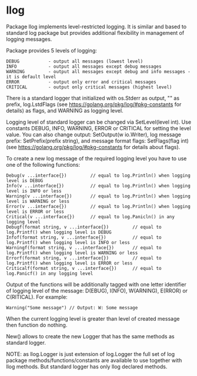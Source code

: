 # llog
Package llog implements level-restricted logging.
It is similar and based to standard log package but provides additional flexibility
in management of logging messages.

Package provides 5 levels of logging:

    DEBUG			- output all messages (lowest level)
    INFO			- output all messages except debug messages
    WARNING			- output all messages except debug and info messages - it is default level
    ERROR			- output only error and critical messages
    CRITICAL		- output only critical messages (highest level)

There is a standard logger that initialized with os.Stderr as output, "" as prefix,
log.LstdFlags (see https://golang.org/pkg/log/#pkg-constants for details) as flags, and
WARNING as logging level.

Logging level of standard logger can be changed via SetLevel(level int).
Use constants DEBUG, INFO, WARNING, ERROR or CRITICAL for setting the level value.
You can also change output: SetOutput(w io.Writer), log message prefix: SetPrefix(prefix string),
and message format flags: SetFlags(flag int) (see https://golang.org/pkg/log/#pkg-constants
for details about flags).

To create a new log message of the required logging level you have to use one of the following functions:

    Debug(v ...interface{})			// equal to log.Println() when logging level is DEBUG
    Info(v ...interface{}) 			// equal to log.Println() when logging level is INFO or less
    Warning(v ...interface{})		// equal to log.Println() when logging level is WARNING or less
    Error(v ...interface{})			// equal to log.Println() when logging level is ERROR or less
    Critical(v ...interface{})		// equal to log.Panicln() in any logging level
    Debugf(format string, v ...interface{})			// equal to log.Printf() when logging level is DEBUG
    Infof(format string, v ...interface{})			// equal to log.Printf() when logging level is INFO or less
    Warningf(format string, v ...interface{})		// equal to log.Printf() when logging level is WARNING or less
    Errorf(format string, v ...interface{})			// equal to log.Printf() when logging level is ERROR or less
    Criticalf(format string, v ...interface{})		// equal to log.Panicf() in any logging level

Output of the functions will be additionally tagged with one letter identifier of logging level
of the message: D(EBUG), I(NFO), W(ARNING), E(RROR) or C(RITICAL). For example:

    Warning("Some message") // Output: W: Some message

When the current logging level is greater than level of created message then function do nothing.

New() allows to create the new Logger that has the same methods as standard logger.

NOTE: as llog.Logger is just extension of log.Logger the full set of log package
methods/functions/constants are available to use together with llog methods. But standard logger
has only llog declared methods.
